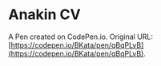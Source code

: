# Anakin CV

A Pen created on CodePen.io. Original URL: [https://codepen.io/BKata/pen/qBqPLvB](https://codepen.io/BKata/pen/qBqPLvB).


